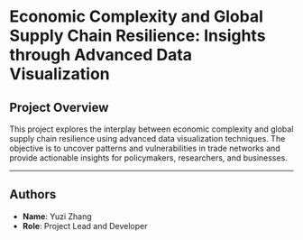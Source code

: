 # Economic Complexity and Global Supply Chain Resilience: Insights through Advanced Data Visualization

## Project Overview
This project explores the interplay between economic complexity and global supply chain resilience using advanced data visualization techniques. The objective is to uncover patterns and vulnerabilities in trade networks and provide actionable insights for policymakers, researchers, and businesses.

---

## Authors
- **Name**: Yuzi Zhang
- **Role**: Project Lead and Developer
